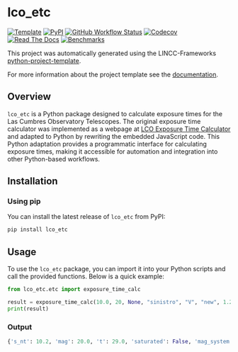 # lco_etc

[![Template](https://img.shields.io/badge/Template-LINCC%20Frameworks%20Python%20Project%20Template-brightgreen)](https://lincc-ppt.readthedocs.io/en/latest/)
[![PyPI](https://img.shields.io/pypi/v/lco_etc?color=blue&logo=pypi&logoColor=white)](https://pypi.org/project/lco_etc/)
[![GitHub Workflow Status](https://img.shields.io/github/actions/workflow/status/bradengarretson/lco_etc/smoke-test.yml)](https://github.com/bradengarretson/lco_etc/actions/workflows/smoke-test.yml)
[![Codecov](https://codecov.io/gh/bradengarretson/lco_etc/branch/main/graph/badge.svg)](https://codecov.io/gh/bradengarretson/lco_etc)
[![Read The Docs](https://img.shields.io/readthedocs/lco-etc)](https://lco-etc.readthedocs.io/)
[![Benchmarks](https://img.shields.io/github/actions/workflow/status/bradengarretson/lco_etc/asv-main.yml?label=benchmarks)](https://bradengarretson.github.io/lco_etc/)

This project was automatically generated using the LINCC-Frameworks [python-project-template](https://github.com/lincc-frameworks/python-project-template).

For more information about the project template see the [documentation](https://lincc-ppt.readthedocs.io/en/latest/).

## Overview

`lco_etc` is a Python package designed to calculate exposure times for the Las Cumbres Observatory Telescopes. The original exposure time calculator was implemented as a webpage at [LCO Exposure Time Calculator](https://exposure-time-calculator.lco.global/#) and adapted to Python by rewriting the embedded JavaScript code. This Python adaptation provides a programmatic interface for calculating exposure times, making it accessible for automation and integration into other Python-based workflows.

## Installation

### Using pip

You can install the latest release of `lco_etc` from PyPI:

```bash
pip install lco_etc
```

## Usage

To use the `lco_etc` package, you can import it into your Python scripts and call the provided functions. Below is a quick example:

```python
from lco_etc.etc import exposure_time_calc

result = exposure_time_calc(10.0, 20, None, "sinistro", "V", "new", 1.2)
print(result)
```

### Output

``` python
{'s_nt': 10.2, 'mag': 20.0, 't': 29.0, 'saturated': False, 'mag_system': 'Vega'}
```
